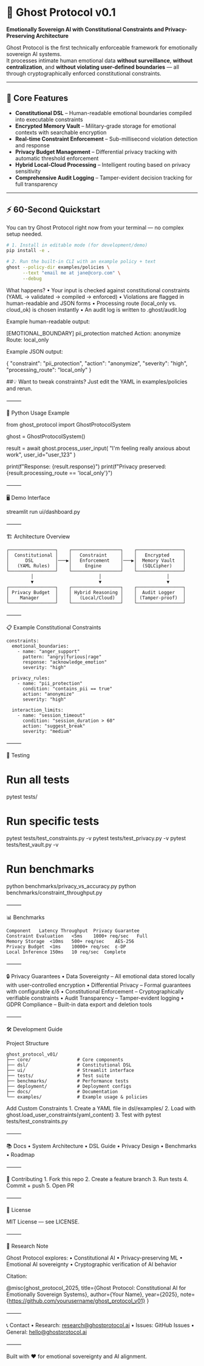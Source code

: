 
# 👻 Ghost Protocol v0.1

**Emotionally Sovereign AI with Constitutional Constraints and Privacy-Preserving Architecture**

Ghost Protocol is the first technically enforceable framework for emotionally sovereign AI systems.  
It processes intimate human emotional data **without surveillance**, **without centralization**, and **without violating user-defined boundaries** — all through cryptographically enforced constitutional constraints.

---

## 🎯 Core Features

- **Constitutional DSL** – Human-readable emotional boundaries compiled into executable constraints
- **Encrypted Memory Vault** – Military-grade storage for emotional contexts with searchable encryption
- **Real-time Constraint Enforcement** – Sub-millisecond violation detection and response
- **Privacy Budget Management** – Differential privacy tracking with automatic threshold enforcement
- **Hybrid Local-Cloud Processing** – Intelligent routing based on privacy sensitivity
- **Comprehensive Audit Logging** – Tamper-evident decision tracking for full transparency

---

## ⚡ 60-Second Quickstart

You can try Ghost Protocol right now from your terminal — no complex setup needed.

```bash
# 1. Install in editable mode (for development/demo)
pip install -e .

# 2. Run the built-in CLI with an example policy + text
ghost --policy-dir examples/policies \
      --text "email me at jane@corp.com" \
      --debug
```
What happens?
	•	Your input is checked against constitutional constraints (YAML → validated → compiled → enforced)
	•	Violations are flagged in human-readable and JSON forms
	•	Processing route (local_only vs. cloud_ok) is chosen instantly
	•	An audit log is written to .ghost/audit.log

Example human-readable output:

[EMOTIONAL_BOUNDARY] pii_protection matched
Action: anonymize
Route: local_only

Example JSON output:

{
  "constraint": "pii_protection",
  "action": "anonymize",
  "severity": "high",
  "processing_route": "local_only"
}

##💡 Want to tweak constraints? Just edit the YAML in examples/policies and rerun.

⸻

🚀 Python Usage Example

from ghost_protocol import GhostProtocolSystem

ghost = GhostProtocolSystem()

result = await ghost.process_user_input(
    "I'm feeling really anxious about work",
    user_id="user_123"
)

print(f"Response: {result.response}")
print(f"Privacy preserved: {result.processing_route == 'local_only'}")


⸻

🖥️ Demo Interface

streamlit run ui/dashboard.py


⸻

🏗️ Architecture Overview
```
┌─────────────────┐    ┌──────────────────┐    ┌─────────────────┐
│  Constitutional │    │   Constraint     │    │   Encrypted     │
│      DSL        │───▶│   Enforcement    │───▶│  Memory Vault   │
│   (YAML Rules)  │    │     Engine       │    │  (SQLCipher)    │
└─────────────────┘    └──────────────────┘    └─────────────────┘
         │                        │                        │
         ▼                        ▼                        ▼
┌─────────────────┐    ┌──────────────────┐    ┌─────────────────┐
│ Privacy Budget  │    │ Hybrid Reasoning │    │  Audit Logger   │
│    Manager      │    │   (Local/Cloud)  │    │ (Tamper-proof)  │
└─────────────────┘    └──────────────────┘    └─────────────────┘

```
⸻

📋 Example Constitutional Constraints
```
constraints:
  emotional_boundaries:
    - name: "anger_support"
      pattern: "angry|furious|rage"
      response: "acknowledge_emotion"
      severity: "high"

  privacy_rules:
    - name: "pii_protection"
      condition: "contains_pii == true"
      action: "anonymize"
      severity: "high"

  interaction_limits:
    - name: "session_timeout" 
      condition: "session_duration > 60"
      action: "suggest_break"
      severity: "medium"
```

⸻

🧪 Testing

# Run all tests
pytest tests/

# Run specific tests
pytest tests/test_constraints.py -v
pytest tests/test_privacy.py -v
pytest tests/test_vault.py -v

# Run benchmarks
python benchmarks/privacy_vs_accuracy.py
python benchmarks/constraint_throughput.py


⸻

📊 Benchmarks
```
Component	Latency	Throughput	Privacy Guarantee
Constraint Evaluation	<5ms	1000+ req/sec	Full
Memory Storage	<10ms	500+ req/sec	AES-256
Privacy Budget	<1ms	10000+ req/sec	ε-DP
Local Inference	150ms	10 req/sec	Complete
```

⸻

🔒 Privacy Guarantees
	•	Data Sovereignty – All emotional data stored locally with user-controlled encryption
	•	Differential Privacy – Formal guarantees with configurable ε/δ
	•	Constitutional Enforcement – Cryptographically verifiable constraints
	•	Audit Transparency – Tamper-evident logging
	•	GDPR Compliance – Built-in data export and deletion tools

⸻

🛠️ Development Guide

Project Structure
```
ghost_protocol_v01/
├── core/                 # Core components
├── dsl/                  # Constitutional DSL  
├── ui/                   # Streamlit interface
├── tests/                # Test suite
├── benchmarks/           # Performance tests
├── deployment/           # Deployment configs
├── docs/                 # Documentation
└── examples/             # Example usage & policies
```
Add Custom Constraints
	1.	Create a YAML file in dsl/examples/
	2.	Load with ghost.load_user_constraints(yaml_content)
	3.	Test with pytest tests/test_constraints.py

⸻

📚 Docs
	•	System Architecture
	•	DSL Guide
	•	Privacy Design
	•	Benchmarks
	•	Roadmap

⸻

🤝 Contributing
	1.	Fork this repo
	2.	Create a feature branch
	3.	Run tests
	4.	Commit + push
	5.	Open PR

⸻

📄 License

MIT License — see LICENSE.

⸻

🔬 Research Note

Ghost Protocol explores:
	•	Constitutional AI
	•	Privacy-preserving ML
	•	Emotional AI sovereignty
	•	Cryptographic verification of AI behavior

Citation:

@misc{ghost_protocol_2025,
  title={Ghost Protocol: Constitutional AI for Emotionally Sovereign Systems},
  author={Your Name},
  year={2025},
  note={https://github.com/yourusername/ghost_protocol_v01}
}


⸻

📞 Contact
	•	Research: research@ghostprotocol.ai
	•	Issues: GitHub Issues
	•	General: hello@ghostprotocol.ai

⸻

Built with ❤️ for emotional sovereignty and AI alignment.
